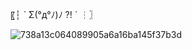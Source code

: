〖┆ ˋ Σ(°д°ﾉ)ﾉ ?! ˊ ┆〗

![738a13c064089905a6a16ba145f37b3d](https://github.com/user-attachments/assets/10a25c40-7edd-457b-a830-62f44634c51f)


